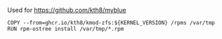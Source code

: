 Used for https://github.com/kth8/myblue
```shell
COPY --from=ghcr.io/kth8/kmod-zfs:${KERNEL_VERSION} /rpms /var/tmp
RUN rpm-ostree install /var/tmp/*.rpm
```
